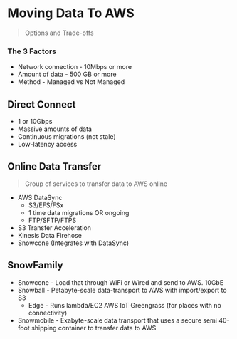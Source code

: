 # Moving Data To AWS
> Options and Trade-offs

### The 3 Factors

* Network connection - 10Mbps or more
* Amount of data - 500 GB or more
* Method - Managed vs Not Managed

## Direct Connect

* 1 or 10Gbps
* Massive amounts of data
* Continuous migrations (not stale)
* Low-latency access

## Online Data Transfer
> Group of services to transfer data to AWS online

* AWS DataSync
  * S3/EFS/FSx
  * 1 time data migrations OR ongoing
  * FTP/SFTP/FTPS
* S3 Transfer Acceleration
* Kinesis Data Firehose
* Snowcone (Integrates with DataSync)


## SnowFamily

* Snowcone - Load that through WiFi or Wired and send to AWS. 10GbE
* Snowball - Petabyte-scale data-transport to AWS with import/export to S3
  * Edge - Runs lambda/EC2 AWS IoT Greengrass (for places with no connectivity)
* Snowmobile - Exabyte-scale data transport that uses a secure semi 40-foot shipping container to transfer data to AWS

